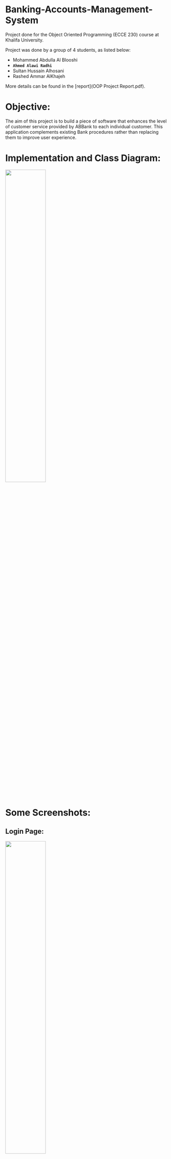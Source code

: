 # Banking-Accounts-Management-System
Project done for the Object Oriented Programming (ECCE 230) course at Khalifa University. 

Project was done by a group of 4 students, as listed below:
- Mohammed Abdulla Al Blooshi
- **`Ahmed Alawi Radhi`**
- Sultan Hussain Alhosani
- Rashed Ammar AlKhajeh

More details can be found in the [report](OOP Project Report.pdf).


# Objective:
The aim of this project is to build a piece of software that enhances the level of customer service provided by ABBank to each individual customer. This application complements existing Bank procedures rather than replacing them to improve user experience.

# Implementation and Class Diagram:
<img src="ReadMe_Images/Class_Diagram.jpeg" width="50%" height="50%">

# Some Screenshots: 

## Login Page:
<img src="ReadMe_Images/Login_Page.JPG" width="50%" height="50%">

## Registration Page:
<img src="ReadMe_Images/Registration_Page.JPG" width="50%" height="50%">

## Banker Page:
<img src="ReadMe_Images/Banker_Page.JPG" width="50%" height="50%">

### Search Page:
<img src="ReadMe_Images/Banker_Search.JPG" width="50%" height="50%">

## User Page:
<img src="ReadMe_Images/User_Page.JPG" width="50%" height="50%">

### Acount Details Page:
<img src="ReadMe_Images/User_Details.jpg" width="50%" height="50%">

### "Transfer to a Utility" Page:
<img src="ReadMe_Images/User_Transfer_1.JPG" width="50%" height="50%">

### "Transfer to Other Customer" Page:
<img src="ReadMe_Images/User_Transfer_2.JPG" width="50%" height="50%">

### Account Activities Page:
<img src="ReadMe_Images/User_Activities.JPG" width="50%" height="50%">

### "View E-Statement" Page:
<img src="ReadMe_Images/User_Statement.jpg" width="50%" height="50%">

### Notifications Page:
<img src="ReadMe_Images/User_Notifications.JPG" width="50%" height="50%">




